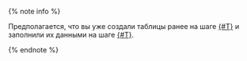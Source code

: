 {% note info %}

Предполагается, что вы уже создали таблицы ранее на шаге [{#T}](../create_demo_tables.md) и заполнили их данными на шаге [{#T}](../fill_tables_with_data.md).

{% endnote %}

